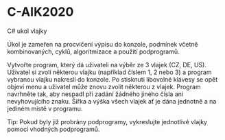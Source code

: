 # C-AIK2020
C# ukol vlajky

Úkol je zameřen na procvičení výpisu do konzole, podmínek včetně kombinovaných, cyklů, algoritmizace a použití podprogramů.

Vytvořte program, který dá uživateli na výběr ze 3 vlajek (CZ, DE, US). Uživatel si zvolí některou vlajku (například číslem 1, 2 nebo 3) a program vybranou vlajku nakreslí do konzole. Po stisknuti libovolné klávesy se opět objeví menu a uživatel může znovu zvolit některou z vlajek. Program navrhněte tak, aby nespadl při zadání žádného jiného čísla ani nevyhovujícího znaku. Šířka a výška všech vlajek ať je dána jednotně a na jediném místě v programu.

Tip: Pokud byly již probrány podprogramy, vykreslujte jednotlivé vlajky pomocí vhodných podprogramů.
